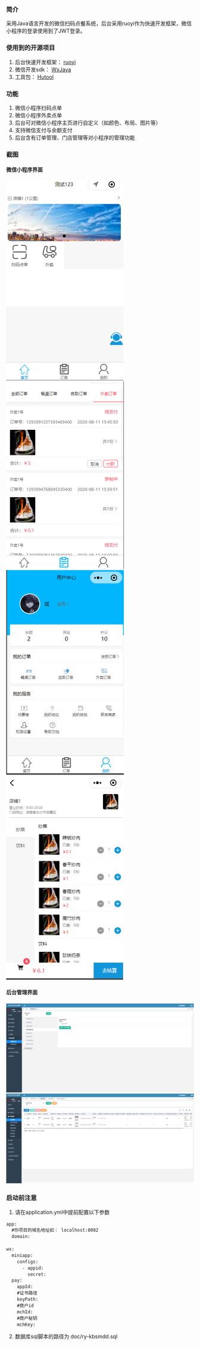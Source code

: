 
### 简介
采用Java语言开发的微信扫码点餐系统，后台采用ruoyi作为快速开发框架，微信小程序的登录使用到了JWT登录。

### 使用到的开源项目
1. 后台快速开发框架： [ruoyi](https://gitee.com/y_project/RuoYi?_from=gitee_search)
1. 微信开发sdk： [WxJava](https://gitee.com/binary/weixin-java-tools?_from=gitee_search)
1. 工具包： [Hutool](https://gitee.com/loolly/hutool?_from=gitee_search)

### 功能
1. 微信小程序扫码点单
1. 微信小程序外卖点单
1. 后台可对微信小程序主页进行自定义（如颜色、布局、图片等）
1. 支持微信支付与余额支付
1. 后台含有订单管理、门店管理等对小程序的管理功能

### 截图
#### 微信小程序界面
![首页](doc/img/sy.png)
![订单页](doc/img/dd.png)
![我的页](doc/img/wd.png)
![选择菜品页](doc/img/xzcp.png)

#### 后台管理界面
![页面自定义](doc/img/ymzdy.png)
![门店管理](doc/img/mdgl.png)


### 启动前注意
1. 请在application.yml中提前配置以下参数
```xml
app:
  #你项目的域名地址如： localhost:8082
  domain: 

wx:
  miniapp:
    configs:
      - appid: 
        secret: 
  pay:
    appId: 
    #证书路径
    keyPath: 
    #商户id
    mchId: 
    #商户秘钥
    mchKey: 
```
2. 数据库sql脚本的路径为 doc/ry-kbsmdd.sql

